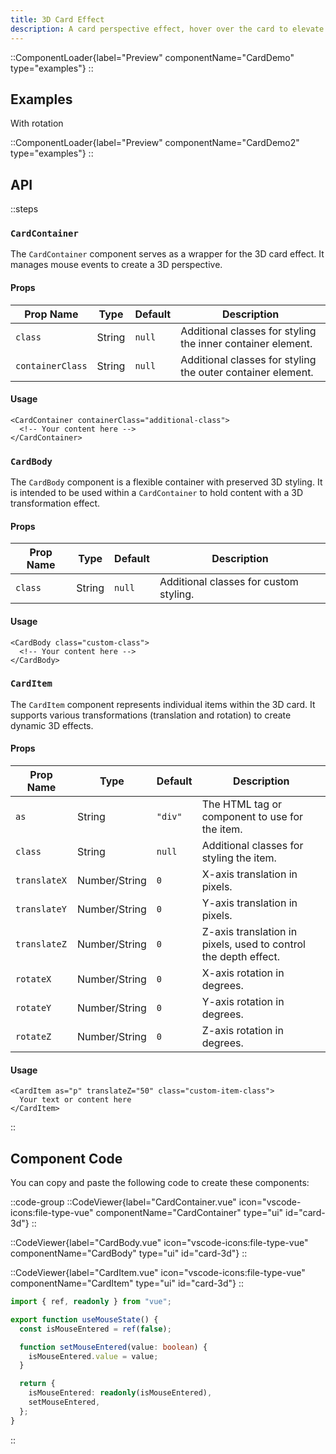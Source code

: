 ```yaml
---
title: 3D Card Effect
description: A card perspective effect, hover over the card to elevate card elements.
---
```


::ComponentLoader{label="Preview" componentName="CardDemo" type="examples"}
::

## Examples

With rotation

::ComponentLoader{label="Preview" componentName="CardDemo2" type="examples"}
::

## API

::steps
### `CardContainer`

The `CardContainer` component serves as a wrapper for the 3D card effect. It manages mouse events to create a 3D perspective.

#### Props

| Prop Name       | Type   | Default | Description                                                |
|-----------------|--------|---------|------------------------------------------------------------|
| `class`         | String | `null`  | Additional classes for styling the inner container element. |
| `containerClass`| String | `null`  | Additional classes for styling the outer container element. |

#### Usage

```vue [MyCardComponent.vue]
<CardContainer containerClass="additional-class">
  <!-- Your content here -->
</CardContainer>
```

### `CardBody`

The `CardBody` component is a flexible container with preserved 3D styling. It is intended to be used within a `CardContainer` to hold content with a 3D transformation effect.

#### Props

| Prop Name | Type   | Default | Description                         |
|-----------|--------|---------|-------------------------------------|
| `class`   | String | `null`  | Additional classes for custom styling. |

#### Usage

```vue [MyCardComponent.vue]
<CardBody class="custom-class">
  <!-- Your content here -->
</CardBody>
```

### `CardItem`

The `CardItem` component represents individual items within the 3D card. It supports various transformations (translation and rotation) to create dynamic 3D effects.

#### Props

| Prop Name    | Type             | Default | Description                                                                  |
|--------------|------------------|---------|------------------------------------------------------------------------------|
| `as`         | String           | `"div"` | The HTML tag or component to use for the item.                               |
| `class`      | String           | `null`  | Additional classes for styling the item.                                     |
| `translateX` | Number/String    | `0`     | X-axis translation in pixels.                                                |
| `translateY` | Number/String    | `0`     | Y-axis translation in pixels.                                                |
| `translateZ` | Number/String    | `0`     | Z-axis translation in pixels, used to control the depth effect.              |
| `rotateX`    | Number/String    | `0`     | X-axis rotation in degrees.                                                  |
| `rotateY`    | Number/String    | `0`     | Y-axis rotation in degrees.                                                  |
| `rotateZ`    | Number/String    | `0`     | Z-axis rotation in degrees.                                                  |

#### Usage

```vue [MyCardComponent.vue]
<CardItem as="p" translateZ="50" class="custom-item-class">
  Your text or content here
</CardItem>
```

::

## Component Code

You can copy and paste the following code to create these components:

::code-group
  ::CodeViewer{label="CardContainer.vue" icon="vscode-icons:file-type-vue" componentName="CardContainer" type="ui" id="card-3d"}
  ::

  ::CodeViewer{label="CardBody.vue" icon="vscode-icons:file-type-vue" componentName="CardBody" type="ui" id="card-3d"}
  ::

  ::CodeViewer{label="CardItem.vue" icon="vscode-icons:file-type-vue" componentName="CardItem" type="ui" id="card-3d"}
  ::

  ```ts [useMouseState.ts]
  import { ref, readonly } from "vue";

  export function useMouseState() {
    const isMouseEntered = ref(false);

    function setMouseEntered(value: boolean) {
      isMouseEntered.value = value;
    }

    return {
      isMouseEntered: readonly(isMouseEntered),
      setMouseEntered,
    };
  }

  ```
::